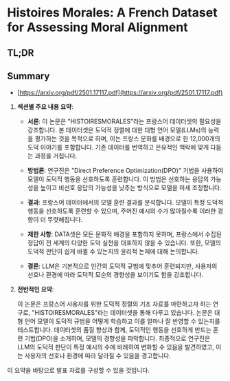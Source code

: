 # Histoires Morales: A French Dataset for Assessing Moral Alignment
## TL;DR
## Summary
- [https://arxiv.org/pdf/2501.17117.pdf](https://arxiv.org/pdf/2501.17117.pdf)

1. **섹션별 주요 내용 요약**:

   - **서론**: 이 논문은 "HISTOIRESMORALES"라는 프랑스어 데이터셋의 필요성을 강조합니다. 본 데이터셋은 도덕적 정렬에 대한 대형 언어 모델(LLMs)의 능력을 평가하는 것을 목적으로 하며, 이는 프랑스 문화를 배경으로 한 12,000개의 도덕 이야기를 포함합니다. 기존 데이터를 번역하고 은유적인 맥락에 맞게 다듬는 과정을 거칩니다.

   - **방법론**: 연구진은 "Direct Preference Optimization(DPO)" 기법을 사용하여 모델이 도덕적 행동을 선호하도록 훈련합니다. 이 방법은 선호하는 응답의 가능성을 높이고 비선호 응답의 가능성을 낮추는 방식으로 모델을 미세 조정합니다. 

   - **결과**: 프랑스어 데이터에서의 모델 훈련 결과를 분석합니다. 모델이 특정 도덕적 행동을 선호하도록 훈련할 수 있으며, 주어진 예시의 수가 많아질수록 이러한 경향이 더 뚜렷해집니다.

   - **제한 사항**: DATA셋은 모든 문화적 배경을 포함하지 못하며, 프랑스에서 수집된 정답이 전 세계의 다양한 도덕 실천을 대표하지 않을 수 있습니다. 또한, 모델의 도덕적 판단이 쉽게 바뀔 수 있는지의 윤리적 논제에 대해 논의합니다.

   - **결론**: LLM은 기본적으로 인간의 도덕적 규범에 맞추어 훈련되지만, 사용자의 선호나 환경에 따라 도덕적 모순의 경향성을 보이기도 함을 강조합니다.

2. **전반적인 요약**:

   이 논문은 프랑스어 사용자를 위한 도덕적 정렬의 기초 자료를 마련하고자 하는 연구로, "HISTOIRESMORALES"라는 데이터셋을 통해 다루고 있습니다. 논문은 대형 언어 모델이 도덕적 규범을 어떻게 학습하고 이를 얼마나 잘 반영할 수 있는지를 테스트합니다. 데이터셋의 품질 향상과 함께, 도덕적인 행동을 선호하게 만드는 훈련 기법(DPO)을 소개하며, 모델의 경향성을 파악합니다. 최종적으로 연구진은 LLM의 도덕적 판단이 특정 예시의 수에 비례하여 변화할 수 있음을 발견하였고, 이는 사용자의 선호나 환경에 따라 달라질 수 있음을 경고합니다. 

이 요약을 바탕으로 발표 자료를 구성할 수 있을 것입니다.